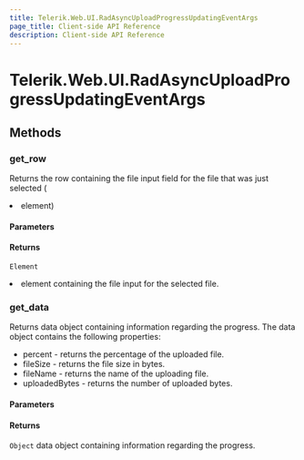 ```yaml
---
title: Telerik.Web.UI.RadAsyncUploadProgressUpdatingEventArgs
page_title: Client-side API Reference
description: Client-side API Reference
---
```


# Telerik.Web.UI.RadAsyncUploadProgressUpdatingEventArgs

## Methods

### get_row

Returns the row containing the file input field for the file that was just selected (<LI> element)

#### Parameters

#### Returns

`Element` <LI> element containing the file input for the selected file.

### get_data

Returns data object containing information regarding the progress. The data object contains the following properties:
- percent - returns the percentage of the uploaded file.
- fileSize - returns the file size in bytes.
- fileName - returns the name of the uploading file.
- uploadedBytes - returns the number of uploaded bytes.

#### Parameters

#### Returns

`Object` data object containing information regarding the progress.